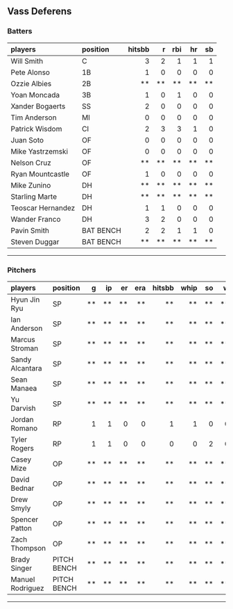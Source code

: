 ## Vass Deferens

### Batters

 
|players           |position  | hitsbb|  r| rbi| hr| sb| 
|:-----------------|:---------|------:|--:|---:|--:|--:| 
|Will Smith        |C         |      3|  2|   1|  1|  1| 
|Pete Alonso       |1B        |      1|  0|   0|  0|  0| 
|Ozzie Albies      |2B        |     **| **|  **| **| **| 
|Yoan Moncada      |3B        |      1|  0|   1|  0|  0| 
|Xander Bogaerts   |SS        |      2|  0|   0|  0|  0| 
|Tim Anderson      |MI        |      0|  0|   0|  0|  0| 
|Patrick Wisdom    |CI        |      2|  3|   3|  1|  0| 
|Juan Soto         |OF        |      0|  0|   0|  0|  0| 
|Mike Yastrzemski  |OF        |      0|  0|   0|  0|  0| 
|Nelson Cruz       |OF        |     **| **|  **| **| **| 
|Ryan Mountcastle  |OF        |      1|  0|   0|  0|  0| 
|Mike Zunino       |DH        |     **| **|  **| **| **| 
|Starling Marte    |DH        |     **| **|  **| **| **| 
|Teoscar Hernandez |DH        |      1|  1|   0|  0|  0| 
|Wander Franco     |DH        |      3|  2|   0|  0|  0| 
|Pavin Smith       |BAT BENCH |      2|  2|   1|  1|  0| 
|Steven Duggar     |BAT BENCH |     **| **|  **| **| **| 


* * *

### Pitchers

 
|players          |position    |  g| ip| er| era| hitsbb| whip| so|  w| sv| 
|:----------------|:-----------|--:|--:|--:|---:|------:|----:|--:|--:|--:| 
|Hyun Jin Ryu     |SP          | **| **| **|  **|     **|   **| **| **| **| 
|Ian Anderson     |SP          | **| **| **|  **|     **|   **| **| **| **| 
|Marcus Stroman   |SP          | **| **| **|  **|     **|   **| **| **| **| 
|Sandy Alcantara  |SP          | **| **| **|  **|     **|   **| **| **| **| 
|Sean Manaea      |SP          | **| **| **|  **|     **|   **| **| **| **| 
|Yu Darvish       |SP          | **| **| **|  **|     **|   **| **| **| **| 
|Jordan Romano    |RP          |  1|  1|  0|   0|      1|    1|  0|  0|  1| 
|Tyler Rogers     |RP          |  1|  1|  0|   0|      0|    0|  2|  0|  0| 
|Casey Mize       |OP          | **| **| **|  **|     **|   **| **| **| **| 
|David Bednar     |OP          | **| **| **|  **|     **|   **| **| **| **| 
|Drew Smyly       |OP          | **| **| **|  **|     **|   **| **| **| **| 
|Spencer Patton   |OP          | **| **| **|  **|     **|   **| **| **| **| 
|Zach Thompson    |OP          | **| **| **|  **|     **|   **| **| **| **| 
|Brady Singer     |PITCH BENCH | **| **| **|  **|     **|   **| **| **| **| 
|Manuel Rodriguez |PITCH BENCH | **| **| **|  **|     **|   **| **| **| **| 


* * *


